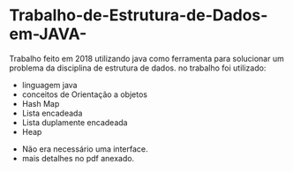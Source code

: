 # Trabalho-de-Estrutura-de-Dados-em-JAVA-
Trabalho feito em 2018 utilizando java como ferramenta para solucionar um problema da disciplina de estrutura de dados.
no trabalho foi utilizado:
* linguagem java
* conceitos de Orientação a objetos
* Hash Map
* Lista encadeada
* Lista duplamente encadeada
* Heap 
- Não era necessário uma interface.
- mais detalhes no pdf anexado.
